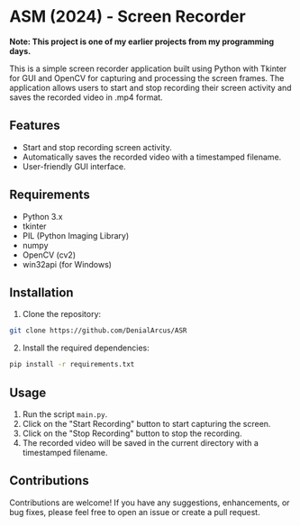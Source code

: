 # ASM (2024) - Screen Recorder

**Note: This project is one of my earlier projects from my programming days.**

This is a simple screen recorder application built using Python with Tkinter for GUI and OpenCV for capturing and processing the screen frames. The application allows users to start and stop recording their screen activity and saves the recorded video in .mp4 format.

## Features

- Start and stop recording screen activity.
- Automatically saves the recorded video with a timestamped filename.
- User-friendly GUI interface.

## Requirements

- Python 3.x
- tkinter
- PIL (Python Imaging Library)
- numpy
- OpenCV (cv2)
- win32api (for Windows)

## Installation

1. Clone the repository:

```bash
git clone https://github.com/DenialArcus/ASR
```
2. Install the required dependencies:

```bash
pip install -r requirements.txt
```

## Usage

1. Run the script `main.py`.
2. Click on the "Start Recording" button to start capturing the screen.
3. Click on the "Stop Recording" button to stop the recording.
4. The recorded video will be saved in the current directory with a timestamped filename.

## Contributions

Contributions are welcome! If you have any suggestions, enhancements, or bug fixes, please feel free to open an issue or create a pull request.
